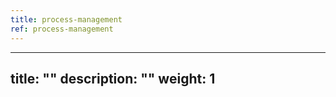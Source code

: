 ```yaml
---
title: process-management
ref: process-management
---
```

---
title: ""
description: ""
weight: 1
---